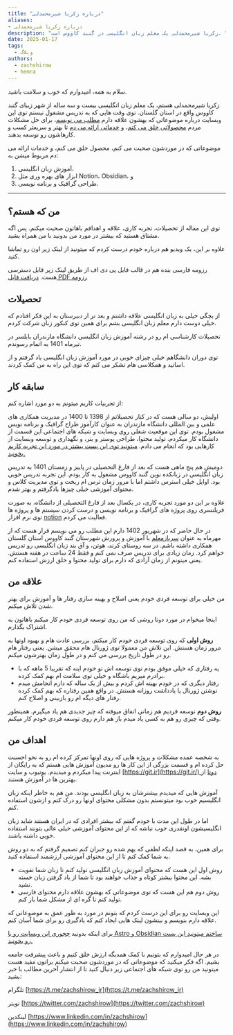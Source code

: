 ```yaml
---
title: "درباره زکریا شیرمحمدلی"
aliases: 
- درباره زکریا شیرمحمدلی
description: "زکریا شیرمحمدلی یک معلم زبان انگلیسی در گنبد کاووس است. "
date: 2025-01-17
tags:
  - وبلاگ
authors:
  - zachshirow
  - hemra
---
```


سلام به همه، امیدوارم که خوب و سلامت باشید.

زکریا شیرمحمدلی هستم، یک معلم زبان انگلیسی بیست و سه ساله از شهر زیبای گنبد کاووس واقع در استان گلستان. توی وقت هایی که به تدریس مشغول نیستم توی این وبسایت درباره موضوعاتی که بهشون علاقه دارم [مطلب می نویسم](https://zachshirow.ir/posts)، برای حل مشکلات مردم [محصولاتی خلق می کنم](https://zachshirow.ir/tags/%D9%85%D8%AD%D8%B5%D9%88%D9%84)، و [خدماتی ارائه می دم](https://zachshirow.ir/tags/%D8%AE%D8%AF%D9%85%D8%AA) تا بهتر و سریعتر کسب و کارهاشون رو توسعه بدهند.

موضوعاتی که در موردشون صحبت می کنم، محصول خلق می کنم، و خدمات ارائه می دم مربوط میشن به:

1. آموزش زبان انگلیسی،
2. ابزار های بهره وری مثل Notion، Obsidian، و
3. طراحی گرافیک و برنامه نویسی.

---

## من که هستم؟

توی این مقاله از تحصیلات، تجربه کاری، علاقه و اهدافم باهاتون صحبت میکنم. پس اگه مشتاق هستید که بیشتر در مورد من بدونید با من همراه بشید.

علاوه بر این، یک ویدیو هم درباره خودم درست کردم که میتونید از لینک زیر اون رو تماشا کنید.

رزومه فارسی بنده هم در قالب فایل پی دی اف از طریق لینک زیر قابل دسترسی هست. [دریافت فایل PDF رزومه](https://drive.google.com/file/d/1Cr07mlAf6OOB57TTDNYzPg0YS9M1We4c/view?usp=sharing)

## تحصیلات

از بچگی خیلی به زبان انگلیسی علاقه داشتم و بعد تر از دبیرستان به این فکر افتادم که خیلی دوست دارم معلم زبان انگلیسی بشم برای همین توی کنکور زبان شرکت کردم.

تحصیلات کارشناسی ام رو در رشته آموزش زبان انگلیسی دانشگاه مازندران بابلسر در تیرماه 1401 به اتمام رسوندم.

توی دوران دانشگاهم خیلی چیزای خوبی در مورد آموزش زبان انگلیسی یاد گرفتم و از اساتید و همکلاسی هام تشکر می کنم که توی این راه به من کمک کردند.

## سابقه کار

از تجربیات کاریم میتونم به دو مورد اشاره کنم:

اولیش، دو سالی هست که در کنار تحصیلاتم از 1398 تا 1400 در مدیریت همکاری های علمی و بین المللی دانشگاه مازندران به عنوان کارآموز طراح گرافیک و برنامه نویس مشغول بودم. توی این موقعیت شغلی روی وبسایت و شبکه های اجتماعی این قسمت از دانشگاه کار میکردم. تولید محتوا، طراحی پوستر و بنر، و نگهداری و توسعه وبسایت از کارهایی بود که انجام می دادم. [میتونید توی این پست بیشتر در مورد این تجربه کاریم بخونید.](https://zachshirow.ir/posts/work-oisc)

دومیش هم پنج ماهی هست که بعد از فارغ التحصیلی در پاییز و زمستان 1401 به تدریس زبان انگلیسی در زبانکده نوین گنبد کاووس مشغول به کار بودم. این تجربه تدریس خوبی بود. اوایل خیلی استرس داشتم اما با مرور زمان ترس ام ریخت و توی مدیریت کلاس و محتوای آموزشی خیلی چیزها یادگرفتم و بهتر شدم.

علاوه بر این دو مورد تجربه کاری، در یکسال بعد از فارغ التحصیلی از دانشگاه، به صورت فریلنسری روی پروژه های گرافیک و برنامه نویسی و درست کردن سیستم ها و پروژه ها توی نرم افزار [notion](https://zachshirow.ir/posts/notion) فعالیت می کردم.

در حال حاضر که در شهریور 1402 دارم این مطلب رو می نویسم قرار هست که از مهرماه به عنوان [سربازمعلم](https://zachshirow.ir/posts/how-soldier-teacher) با آموزش و پرورش شهرستان گنبد کاووس استان گلستان همکاری داشته باشم. در سه روستای کرند، هوتن، و آق بند زبان انگلیسی رو تدریس خواهم کرد. زمان زیادی برای تدریس صرف نمی کنم و فقط 24 ساعت در هفته هستش. یعنی میتونم از زمان آزادی که دارم برای تولید محتوا و خلق ارزش استفاده کنم.

## علاقه من

من خیلی برای توسعه فردی خودم یعنی اصلاح و بهینه سازی رفتار ها و آموزش برای بهتر شدن تلاش میکنم.

اینجا میخوام در مورد دوتا روشی که من روی توسعه فردی خودم کار میکنم باهاتون به اشتراک بگذارم.

**روش اولی** که روی توسعه فردی خودم کار میکنم، بررسی عادت هام و بهبود اونها به مرور زمان هستش. این تلاش من معمولا توی ژورنال هام محقق میشن. یعنی رفتار هام رو در طول تاریخ بررسی می کنم و در طول زمان بهترشون میکنم.

- یه رفتاری که خیلی موفق بودم توی توسعه اش تو خودم اینه که تقریبا 5 ماهه که با برادرم میریم باشگاه و خیلی توی سلامت ام بهم کمک کرده.
- رفتار دیگری که در خودم بهینه اش کردم و بیش از یک ساله که دارم انجامش میدم نوشتن ژورنال یا یادداشت روزانه هستش. در واقع همین رفتاره که بهم کمک کرده رفتار های دیگه ام رو بازبینی و اصلاح کنم.

**روش دوم** توسعه فردیم هم زمانی اتفاق میوفته که چیز جدیدی هم یاد میگیرم. همینطور وقتی که چیزی رو هم به کسی یاد میدم باز هم دارم روی توسعه فردی خودم کار میکنم.

## اهداف من

به شخصه عمده مشکلات و پروژه هایی که روی اونها تمرکز کرده ام رو به نحو احسنت حل کرده ام و قسمت بزرگی از این کار ها رو مدیون آموزش هایی هستم که به رایگان از اینترنت پیدا میکردم و میدیدم. یوتیوب و سایت [https://git.ir](https://git.ir/) دوتا از بهترین ها در آموزش هستند.

آموزش هایی که میدیدم بیشترشان به زبان انگلیسی بودند. من هم به خاطر اینکه زبان انگلیسیم خوب بود میتونستم بدون مشکلی محتوای اونها رو درک کنم و ازشون استفاده کنم.

اما در طول این مدت با خودم گفتم که بیشتر افرادی که در ایران هستند شاید زبان انگلیسیشون اونقدری خوب نباشه که از این محتوای آموزشی خیلی عالی بتونند استفاده خوبی داشته باشند.

برای همین، به قصد اینکه لطفی که بهم شده رو جبران کنم تصمیم گرفتم که به دو روش به شما کمک کنم تا از این محتوای آموزشی ارزشمند استفاده کنید.

- روش اول این هست که محتوای آموزش زبان انگلیسی تولید کنم تا زبان شما تقویت بشه. این محتوا بیشتر کوتاه و جذاب خواهند بود تا شما از یاد گرفتن زبان خسته نشید.
- روش دوم هم این هست که توی موضوعاتی که بهشون علاقه دارم محتوای فارسی تولید کنم تا گره ای از مشکل شما باز کنم.

این وبسایت رو برای این درست کردم که بتونم در مورد به طور عمق به موضوعاتی که علاقه دارم بنویسم و بینشون لینک هایی ایجاد کنم که یادگیری رو برای شما آسان کنم.

برای اینکه بدونید [چجوری این وبسایت رو با Astro و Obsidian ساختم میتونید این پست رو بخونید.](https://zachshirow.ir/posts/how-i-built-zachshirow-ir/)

در هر حال امیدوارم که بتونیم با کمک همدیگه ارزش خلق کنیم و باعث پیشرفت جامعه بشیم. اگه فکر میکنید که موضوعاتی که در موردشون صحبت میکنم براتون مفید هست میتونید من رو توی شبکه های اجتماعی زیر دنبال کنید تا از انتشار آخرین مطالب با خبر بشید:

تلگرام [https://t.me/zachshirow_ir](https://t.me/zachshirow_ir)

تویتر [https://twitter.com/zachshirow](https://twitter.com/zachshirow)

لینکدین [https://www.linkedin.com/in/zachshirow](https://www.linkedin.com/in/zachshirow)